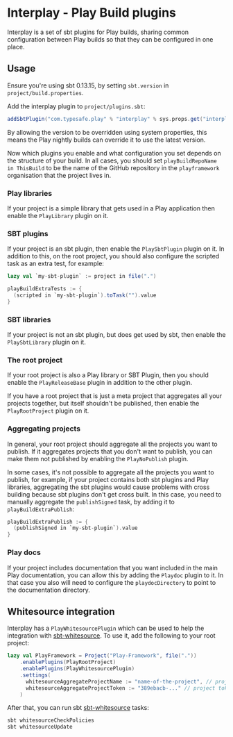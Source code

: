 # Interplay - Play Build plugins

Interplay is a set of sbt plugins for Play builds, sharing common configuration between Play builds so that they can be configured in one place.

## Usage

Ensure you're using sbt 0.13.15, by setting `sbt.version` in `project/build.properties`.

Add the interplay plugin to `project/plugins.sbt`:

```scala
addSbtPlugin("com.typesafe.play" % "interplay" % sys.props.get("interplay.version").getOrElse("1.3.5"))
```

By allowing the version to be overridden using system properties, this means the Play nightly builds can override it to use the latest version.

Now which plugins you enable and what configuration you set depends on the structure of your build.  In all cases, you should set `playBuildRepoName in ThisBuild` to be the name of the GitHub repository in the `playframework` organisation that the project lives in.

### Play libraries

If your project is a simple library that gets used in a Play application then enable the `PlayLibrary` plugin on it.

### SBT plugins

If your project is an sbt plugin, then enable the `PlaySbtPlugin` plugin on it.  In addition to this, on the root project, you should also configure the scripted task as an extra test, for example:

```scala
lazy val `my-sbt-plugin` := project in file(".")

playBuildExtraTests := {
  (scripted in `my-sbt-plugin`).toTask("").value
}
```

### SBT libraries

If your project is not an sbt plugin, but does get used by sbt, then enable the `PlaySbtLibrary` plugin on it.

### The root project

If your root project is also a Play library or SBT Plugin, then you should enable the `PlayReleaseBase` plugin in addition to the other plugin.

If you have a root project that is just a meta project that aggregates all your projects together, but itself shouldn't be published, then enable the `PlayRootProject` plugin on it.

### Aggregating projects

In general, your root project should aggregate all the projects you want to publish.  If it aggregates projects that you don't want to publish, you can make them not published by enabling the `PlayNoPublish` plugin.

In some cases, it's not possible to aggregate all the projects you want to publish, for example, if your project contains both sbt plugins and Play libraries, aggregating the sbt plugins would cause problems with cross building because sbt plugins don't get cross built.  In this case, you need to manually aggregate the `publishSigned` task, by adding it to `playBuildExtraPublish`:

```scala
playBuildExtraPublish := {
  (publishSigned in `my-sbt-plugin`).value
}
```

### Play docs

If your project includes documentation that you want included in the main Play documentation, you can allow this by adding the `Playdoc` plugin to it.  In that case you also will need to configure the `playdocDirectory` to point to the documentation directory.

## Whitesource integration

Interplay has a `PlayWhitesourcePlugin` which can be used to help the integration with [sbt-whitesource](https://github.com/typesafehub/sbt-whitesource). To use it, add the following to your root project:

```scala
lazy val PlayFramework = Project("Play-Framework", file("."))
    .enablePlugins(PlayRootProject)
    .enablePlugins(PlayWhitesourcePlugin)
    .settings(
      whitesourceAggregateProjectName := "name-of-the-project", // project name on Whitesource
      whitesourceAggregateProjectToken := "389ebacb-..." // project token on Whitesource
    )
```

After that, you can run sbt [sbt-whitesource](https://github.com/typesafehub/sbt-whitesource) tasks:

```bash
sbt whitesourceCheckPolicies
sbt whitesourceUpdate
```

